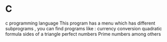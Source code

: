 # C
c programming language
This program has a menu which has different subprograms , you can find programs like :
currency conversion
quadratic formula
sides of a triangle
perfect numbers
Prime numbers
among others
